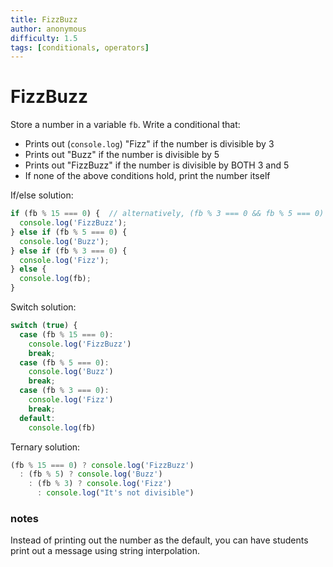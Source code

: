 ```yaml
---
title: FizzBuzz
author: anonymous
difficulty: 1.5
tags: [conditionals, operators]
---
```


# FizzBuzz

Store a number in a variable `fb`.
Write a conditional that: 
- Prints out (`console.log`) "Fizz" if the number is divisible by 3
- Prints out "Buzz" if the number is divisible by 5
- Prints out "FizzBuzz" if the number is divisible by BOTH 3 and 5
- If none of the above conditions hold, print the number itself


If/else solution:

```js
if (fb % 15 === 0) {  // alternatively, (fb % 3 === 0 && fb % 5 === 0)
  console.log('FizzBuzz');
} else if (fb % 5 === 0) {
  console.log('Buzz');
} else if (fb % 3 === 0) {
  console.log('Fizz');
} else {
  console.log(fb);
}
```

Switch solution:

```js
switch (true) {
  case (fb % 15 === 0):
    console.log('FizzBuzz')
    break;
  case (fb % 5 === 0):
    console.log('Buzz')
    break;
  case (fb % 3 === 0):
    console.log('Fizz')
    break;
  default:
    console.log(fb)
```

Ternary solution:

```js
(fb % 15 === 0) ? console.log('FizzBuzz')
  : (fb % 5) ? console.log('Buzz')
    : (fb % 3) ? console.log('Fizz')
      : console.log("It's not divisible")
```



### notes

Instead of printing out the number as the default, you can have students print out a message using string interpolation.